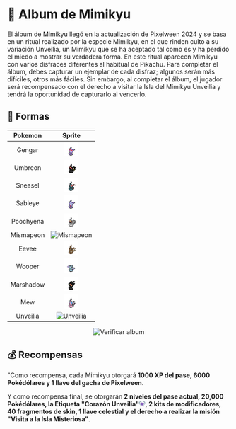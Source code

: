 # 🎃 Album de Mimikyu

El álbum de Mimikyu llegó en la actualización de Pixelween 2024 y se basa en un ritual realizado por la especie Mimikyu, en el que rinden culto a su variación Unveilia, un Mimikyu que se ha aceptado tal como es y ha perdido el miedo a mostrar su verdadera forma. En este ritual aparecen Mimikyu con varios disfraces diferentes al habitual de Pikachu. Para completar el álbum, debes capturar un ejemplar de cada disfraz; algunos serán más difíciles, otros más fáciles. Sin embargo, al completar el álbum, el jugador será recompensado con el derecho a visitar la Isla del Mimikyu Unveilia y tendrá la oportunidad de capturarlo al vencerlo.

## 👻 Formas

|Pokemon|Sprite|
|:-----:|:----:|
| Gengar |![Gengar](../../images/funciones/album/mimikyu/mimigengar_sp.png)|
| Umbreon |![Umbreon](../../images/funciones/album/mimikyu/mimiumbreon_sp.png)|
| Sneasel |![Sneasel](../../images/funciones/album/mimikyu/mimisneasel_sp.png)|
| Sableye |![Sableye](../../images/funciones/album/mimikyu/mimisableye_sp.png)|
| Poochyena |![Poochyena](../../images/funciones/album/mimikyu/mimipoochyena_sp.png)|
| Mismapeon |![Mismapeon](../../images/funciones/album/mimikyu/mimimismapeon_sp.png)|
| Eevee |![Eevee](../../images/funciones/album/mimikyu/mimieevee_sp.png)|
| Wooper |![Wooper](../../images/funciones/album/mimikyu/mimiwooper_sp.png)|
| Marshadow |![Marshadow](../../images/funciones/album/mimikyu/mimimarshadow_sp.png)|
| Mew |![Mew](../../images/funciones/album/mimikyu/mimimew_sp.png)|
| Unveilia |![Unveilia](../../images/funciones/album/mimikyu/mimiunveilia_sp.png)|

<div style="text-align: center">
<img src="../images/funciones/album/mimikyu/modelos.png"
alt="Verificar album">
</div>

## 💰 Recompensas

"Como recompensa, cada Mimikyu otorgará **1000 XP del pase, 6000 Pokédólares y 1 llave del gacha de Pixelween**.

Y como recompensa final, se otorgarán **2 niveles del pase actual, 20,000 Pokédólares, la Etiqueta "Corazón Unveilia"![Corazón Unveilia](../../images/tags/corazonunveilia.png), 2 kits de modificadores, 40 fragmentos de skin, 1 llave celestial y el derecho a realizar la misión "Visita a la Isla Misteriosa"**.
